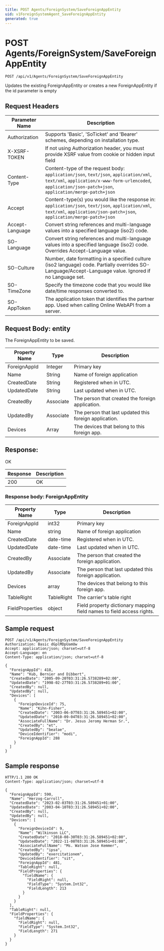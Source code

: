 ```yaml
---
title: POST Agents/ForeignSystem/SaveForeignAppEntity
uid: v1ForeignSystemAgent_SaveForeignAppEntity
generated: true
---
```


# POST Agents/ForeignSystem/SaveForeignAppEntity

```http
POST /api/v1/Agents/ForeignSystem/SaveForeignAppEntity
```

Updates the existing ForeignAppEntity or creates a new ForeignAppEntity if the id parameter is empty








## Request Headers

| Parameter Name | Description |
|----------------|-------------|
| Authorization  | Supports 'Basic', 'SoTicket' and 'Bearer' schemes, depending on installation type. |
| X-XSRF-TOKEN   | If not using Authorization header, you must provide XSRF value from cookie or hidden input field |
| Content-Type | Content-type of the request body: `application/json`, `text/json`, `application/xml`, `text/xml`, `application/x-www-form-urlencoded`, `application/json-patch+json`, `application/merge-patch+json` |
| Accept         | Content-type(s) you would like the response in: `application/json`, `text/json`, `application/xml`, `text/xml`, `application/json-patch+json`, `application/merge-patch+json` |
| Accept-Language | Convert string references and multi-language values into a specified language (iso2) code. |
| SO-Language | Convert string references and multi-language values into a specified language (iso2) code. Overrides Accept-Language value. |
| SO-Culture | Number, date formatting in a specified culture (iso2 language) code. Partially overrides SO-Language/Accept-Language value. Ignored if no Language set. |
| SO-TimeZone | Specify the timezone code that you would like date/time responses converted to. |
| SO-AppToken | The application token that identifies the partner app. Used when calling Online WebAPI from a server. |

## Request Body: entity 

The ForeignAppEntity to be saved. 

| Property Name | Type |  Description |
|----------------|------|--------------|
| ForeignAppId | Integer | Primary key |
| Name | String | Name of foreign application |
| CreatedDate | String | Registered when  in UTC. |
| UpdatedDate | String | Last updated when  in UTC. |
| CreatedBy | Associate | The person that created the foreign application. |
| UpdatedBy | Associate | The person that last updated this foreign application. |
| Devices | Array | The devices that belong to this foreign app. |

## Response:

OK

| Response | Description |
|----------------|-------------|
| 200 | OK |

### Response body: ForeignAppEntity

| Property Name | Type |  Description |
|----------------|------|--------------|
| ForeignAppId | int32 | Primary key |
| Name | string | Name of foreign application |
| CreatedDate | date-time | Registered when  in UTC. |
| UpdatedDate | date-time | Last updated when  in UTC. |
| CreatedBy | Associate | The person that created the foreign application. |
| UpdatedBy | Associate | The person that last updated this foreign application. |
| Devices | array | The devices that belong to this foreign app. |
| TableRight | TableRight | The carrier's table right |
| FieldProperties | object | Field property dictionary mapping field names to field access rights. |

## Sample request

```http!
POST /api/v1/Agents/ForeignSystem/SaveForeignAppEntity
Authorization: Basic dGplMDpUamUw
Accept: application/json; charset=utf-8
Accept-Language: en
Content-Type: application/json; charset=utf-8

{
  "ForeignAppId": 418,
  "Name": "Kub, Bernier and Dibbert",
  "CreatedDate": "2005-09-20T03:31:26.5738289+02:00",
  "UpdatedDate": "1998-02-27T03:31:26.5738289+01:00",
  "CreatedBy": null,
  "UpdatedBy": null,
  "Devices": [
    {
      "ForeignDeviceId": 75,
      "Name": "Kihn-Fisher",
      "CreatedDate": "2003-06-07T03:31:26.589451+02:00",
      "UpdatedDate": "2010-09-04T03:31:26.589451+02:00",
      "AssociateFullName": "Dr. Jesus Jeromy Herman Sr.",
      "CreatedBy": "et",
      "UpdatedBy": "beatae",
      "DeviceIdentifier": "modi",
      "ForeignAppId": 288
    }
  ]
}
```

## Sample response

```http_
HTTP/1.1 200 OK
Content-Type: application/json; charset=utf-8

{
  "ForeignAppId": 590,
  "Name": "Herzog-Carroll",
  "CreatedDate": "2023-02-03T03:31:26.589451+01:00",
  "UpdatedDate": "2003-04-10T03:31:26.589451+02:00",
  "CreatedBy": null,
  "UpdatedBy": null,
  "Devices": [
    {
      "ForeignDeviceId": 9,
      "Name": "Wilkinson LLC",
      "CreatedDate": "2018-08-30T03:31:26.589451+02:00",
      "UpdatedDate": "2022-11-08T03:31:26.589451+01:00",
      "AssociateFullName": "Ms. Watson Jose Kemmer",
      "CreatedBy": "ipsa",
      "UpdatedBy": "exercitationem",
      "DeviceIdentifier": "sit",
      "ForeignAppId": 481,
      "TableRight": null,
      "FieldProperties": {
        "fieldName": {
          "FieldRight": null,
          "FieldType": "System.Int32",
          "FieldLength": 213
        }
      }
    }
  ],
  "TableRight": null,
  "FieldProperties": {
    "fieldName": {
      "FieldRight": null,
      "FieldType": "System.Int32",
      "FieldLength": 271
    }
  }
}
```